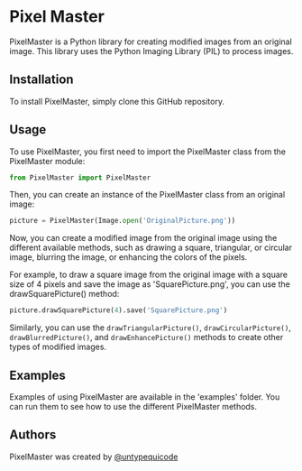 # Pixel Master

PixelMaster is a Python library for creating modified images from an original image. This library uses the Python Imaging Library (PIL) to process images.

## Installation

To install PixelMaster, simply clone this GitHub repository.

## Usage

To use PixelMaster, you first need to import the PixelMaster class from the PixelMaster module:

``` python
from PixelMaster import PixelMaster
```

Then, you can create an instance of the PixelMaster class from an original image:

``` python
picture = PixelMaster(Image.open('OriginalPicture.png'))
```

Now, you can create a modified image from the original image using the different available methods, such as drawing a square, triangular, or circular image, blurring the image, or enhancing the colors of the pixels.

For example, to draw a square image from the original image with a square size of 4 pixels and save the image as 'SquarePicture.png', you can use the drawSquarePicture() method:

``` python
picture.drawSquarePicture(4).save('SquarePicture.png')
```

Similarly, you can use the ```drawTriangularPicture()```, ```drawCircularPicture()```, ```drawBlurredPicture()```, and ```drawEnhancePicture()``` methods to create other types of modified images.

## Examples

Examples of using PixelMaster are available in the 'examples' folder. You can run them to see how to use the different PixelMaster methods.


## Authors

PixelMaster was created by [@untypequicode](https://github.com/untypequicode)
